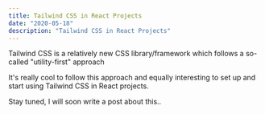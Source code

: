 ```yaml
---
title: Tailwind CSS in React Projects
date: "2020-05-18"
description: "Tailwind CSS in React Projects"
---
```


Tailwind CSS is a relatively new CSS library/framework which follows a so-called "utility-first" approach

It's really cool to follow this approach and equally interesting to set up and start using Tailwind CSS in React projects.

Stay tuned, I will soon write a post about this..

